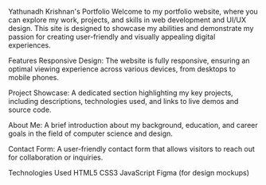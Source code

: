 Yathunadh Krishnan's Portfolio
Welcome to my portfolio website, where you can explore my work, projects, and skills in web development and UI/UX design. This site is designed to showcase my abilities and demonstrate my passion for creating user-friendly and visually appealing digital experiences.

Features
Responsive Design: The website is fully responsive, ensuring an optimal viewing experience across various devices, from desktops to mobile phones.

Project Showcase: A dedicated section highlighting my key projects, including descriptions, technologies used, and links to live demos and source code.

About Me: A brief introduction about my background, education, and career goals in the field of computer science and design.

Contact Form: A user-friendly contact form that allows visitors to reach out for collaboration or inquiries.

Technologies Used
HTML5
CSS3
JavaScript
Figma (for design mockups)
